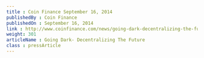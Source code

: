 ```yaml
---
title : Coin Finance September 16, 2014
publishedBy : Coin Finance
publishedOn : September 16, 2014
link : http://www.coinfinance.com/news/going-dark-decentralizing-the-future
weight: 301
articleName : Going Dark- Decentralizing The Future
class : pressArticle
---
```

